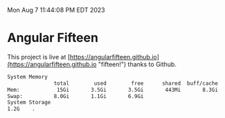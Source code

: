 Mon Aug  7 11:44:08 PM EDT 2023

# Angular Fifteen


This project is live at [https://angularfifteen.github.io](https://angularfifteen.github.io "fifteen!") thanks to Github.

```bash
System Memory
               total        used        free      shared  buff/cache   available
Mem:            15Gi       3.5Gi       3.5Gi       443Mi       8.3Gi        11Gi
Swap:          8.0Gi       1.1Gi       6.9Gi
System Storage
1.2G	.
```
```bash
